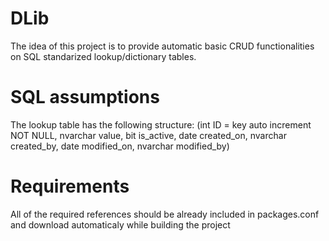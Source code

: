 # DLib

The idea of this project is to provide automatic basic CRUD functionalities on SQL standarized lookup/dictionary tables.

# SQL assumptions

The lookup table has the following structure: (int ID = key auto increment NOT NULL, nvarchar value, bit is_active, date created_on, nvarchar created_by, date modified_on, nvarchar modified_by)

# Requirements

All of the required references should be already included in packages.conf and download automaticaly while building the project
